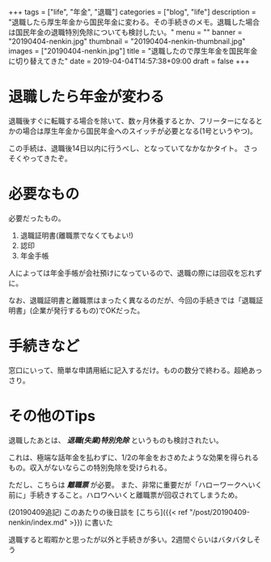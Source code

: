 +++
tags = ["life", "年金", "退職"]
categories = ["blog", "life"]
description = "退職したら厚生年金から国民年金に変わる。その手続きのメモ。退職した場合は国民年金の退職特別免除についても検討したい。"
menu = ""
banner = "20190404-nenkin.jpg"
thumbnail = "20190404-nenkin-thumbnail.jpg"
images = ["20190404-nenkin.jpg"]
title = "退職したので厚生年金を国民年金に切り替えてきた"
date = 2019-04-04T14:57:38+09:00
draft = false
+++

# 退職したら年金が変わる
退職後すぐに転職する場合を除いて、数ヶ月休養するとか、フリーターになるとかの場合は厚生年金から国民年金へのスイッチが必要となる(1号というやつ)。

この手続は、退職後14日以内に行うべし、となっていてなかなかタイト。
さっそくやってきたぞ。

# 必要なもの
必要だったもの。

1. 退職証明書(離職票でなくてもよい!)
2. 認印
3. 年金手帳

人によっては年金手帳が会社預けになっているので、退職の際には回収を忘れずに。

なお、退職証明書と離職票はまったく異なるのだが、今回の手続きでは「退職証明書」(企業が発行するもの)でOKだった。

# 手続きなど
窓口にいって、簡単な申請用紙に記入するだけ。ものの数分で終わる。超絶あっさり。

# その他のTips
退職したあとは、 ***退職(失業)特別免除*** というものも検討されたい。

これは、極端な話年金を払わずに、1/2の年金をおさめたような効果を得られるもの。収入がないならこの特別免除を受けられる。

ただし、こちらは ***離職票*** が必要。
また、非常に重要だが「ハローワークへいく前に」手続きすること。ハロワへいくと離職票が回収されてしまうため。

(20190409追記)
このあたりの後日談を [こちら]({{< ref "/post/20190409-nenkin/index.md" >}}) に書いた

退職すると暇暇かと思ったが以外と手続きが多い。2週間ぐらいはバタバタしそう
